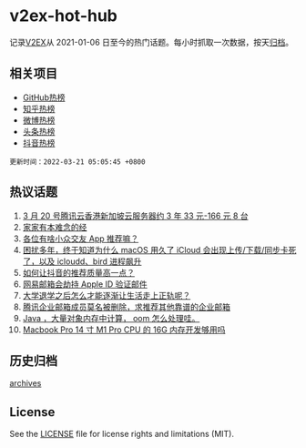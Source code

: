 # v2ex-hot-hub

 记录[V2EX](https://www.v2ex.com/)从 2021-01-06 日至今的热门话题。每小时抓取一次数据，按天[归档](archives)。
 
 ## 相关项目

- [GitHub热榜](https://github.com/lonnyzhang423/github-hot-hub)
- [知乎热榜](https://github.com/lonnyzhang423/zhihu-hot-hub)
- [微博热榜](https://github.com/lonnyzhang423/weibo-hot-hub)
- [头条热榜](https://github.com/lonnyzhang423/toutiao-hot-hub)
- [抖音热榜](https://github.com/lonnyzhang423/douyin-hot-hub)


 `更新时间：2022-03-21 05:05:45 +0800`

## 热议话题

1. [3 月 20 号腾讯云香港新加坡云服务器约 3 年 33 元-166 元 8 台](https://www.v2ex.com/t/841614)
1. [家家有本难念的经](https://www.v2ex.com/t/841636)
1. [各位有啥小众交友 App 推荐嘛？](https://www.v2ex.com/t/841621)
1. [困扰多年，终于知道为什么 macOS 用久了 iCloud 会出现上传/下载/同步卡死了，以及 icloudd、bird 进程飙升](https://www.v2ex.com/t/841605)
1. [如何让抖音的推荐质量高一点？](https://www.v2ex.com/t/841583)
1. [网易邮箱会劫持 Apple ID 验证邮件](https://www.v2ex.com/t/841639)
1. [大学退学之后怎么才能逐渐让生活走上正轨呢？](https://www.v2ex.com/t/841645)
1. [腾讯企业邮箱成员莫名被删除，求推荐其他靠谱的企业邮箱](https://www.v2ex.com/t/841590)
1. [Java ，大量对象内存中计算， oom 怎么处理哇。](https://www.v2ex.com/t/841680)
1. [Macbook Pro 14 寸 M1 Pro CPU 的 16G 内存开发够用吗](https://www.v2ex.com/t/841572)

## 历史归档

[archives](archives)

## License

See the [LICENSE](LICENSE) file for license rights and limitations (MIT).
